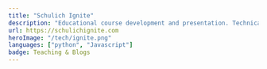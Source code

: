 ```yaml
---
title: "Schulich Ignite"
description: "Educational course development and presentation. Technical blog writing."
url: https://schulichignite.com
heroImage: "/tech/ignite.png"
languages: ["python", "Javascript"]
badge: Teaching & Blogs
---
```




